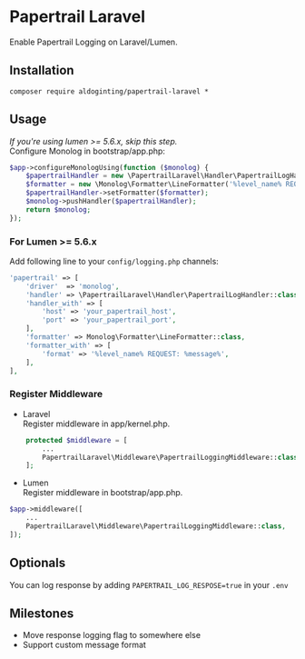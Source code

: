 # Papertrail Laravel
Enable Papertrail Logging on Laravel/Lumen.

## Installation
``` composer require aldoginting/papertrail-laravel * ```

## Usage
*If you're using lumen >= 5.6.x, skip this step.*  
Configure Monolog in bootstrap/app.php:
```php
$app->configureMonologUsing(function ($monolog) {
    $papertrailHandler = new \PapertrailLaravel\Handler\PapertrailLogHandler({YOUR_PAPERTRAIL_HOST}, {YOUR_PAPERTRAIL_PORT}, {APP_NAME(optional)});
    $formatter = new \Monolog\Formatter\LineFormatter('%level_name% REQUEST: %message%');
    $papertrailHandler->setFormatter($formatter);
    $monolog->pushHandler($papertrailHandler);
    return $monolog;
});
```

### For Lumen >= 5.6.x
Add following line to your `config/logging.php` channels:
```php
'papertrail' => [
    'driver'  => 'monolog',
    'handler' => \PapertrailLaravel\Handler\PapertrailLogHandler::class,
    'handler_with' => [
        'host' => 'your_papertrail_host',
        'port' => 'your_papertrail_port',
    ],
    'formatter' => Monolog\Formatter\LineFormatter::class,
    'formatter_with' => [
        'format' => '%level_name% REQUEST: %message%',
    ],
],
```

### Register Middleware
- Laravel  
Register middleware in app/kernel.php.
```php
    protected $middleware = [
        ...
        PapertrailLaravel\Middleware\PapertrailLoggingMiddleware::class,
    ];
```
- Lumen  
Register middleware in bootstrap/app.php.
```php
$app->middleware([
    ...
    PapertrailLaravel\Middleware\PapertrailLoggingMiddleware::class,
]);
```

## Optionals
You can log response by adding `PAPERTRAIL_LOG_RESPOSE=true` in your `.env`

## Milestones
- Move response logging flag to somewhere else
- Support custom message format